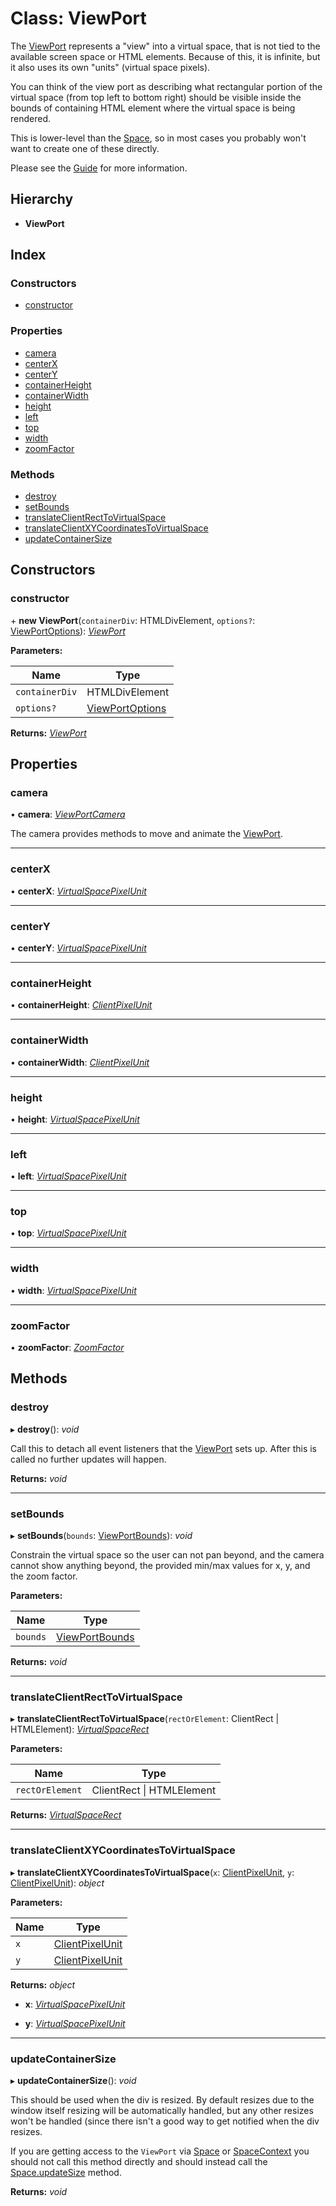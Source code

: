 # Class: ViewPort

The [ViewPort](viewport.md) represents a "view" into a virtual space, that is not
tied to the available screen space or HTML elements. Because of this, it is
infinite, but it also uses its own "units" (virtual space pixels).

You can think of the view port as describing what rectangular portion of the
virtual space (from top left to bottom right) should be visible inside the
bounds of containing HTML element where the virtual space is being rendered.

This is lower-level than the [Space](space.md), so in most cases you probably won't want to create one of these directly.

Please see the [Guide](../../Guide.md) for more information.

## Hierarchy

- **ViewPort**

## Index

### Constructors

- [constructor](viewport.md#constructor)

### Properties

- [camera](viewport.md#camera)
- [centerX](viewport.md#centerx)
- [centerY](viewport.md#centery)
- [containerHeight](viewport.md#containerheight)
- [containerWidth](viewport.md#containerwidth)
- [height](viewport.md#height)
- [left](viewport.md#left)
- [top](viewport.md#top)
- [width](viewport.md#width)
- [zoomFactor](viewport.md#zoomfactor)

### Methods

- [destroy](viewport.md#destroy)
- [setBounds](viewport.md#setbounds)
- [translateClientRectToVirtualSpace](viewport.md#translateclientrecttovirtualspace)
- [translateClientXYCoordinatesToVirtualSpace](viewport.md#translateclientxycoordinatestovirtualspace)
- [updateContainerSize](viewport.md#updatecontainersize)

## Constructors

### constructor

\+ **new ViewPort**(`containerDiv`: HTMLDivElement, `options?`: [ViewPortOptions](../interfaces/viewportoptions.md)): _[ViewPort](viewport.md)_

**Parameters:**

| Name           | Type                                                |
| -------------- | --------------------------------------------------- |
| `containerDiv` | HTMLDivElement                                      |
| `options?`     | [ViewPortOptions](../interfaces/viewportoptions.md) |

**Returns:** _[ViewPort](viewport.md)_

## Properties

### camera

• **camera**: _[ViewPortCamera](viewportcamera.md)_

The camera provides methods to move and animate the [ViewPort](viewport.md).

---

### centerX

• **centerX**: _[VirtualSpacePixelUnit](../API.md#virtualspacepixelunit)_

---

### centerY

• **centerY**: _[VirtualSpacePixelUnit](../API.md#virtualspacepixelunit)_

---

### containerHeight

• **containerHeight**: _[ClientPixelUnit](../API.md#clientpixelunit)_

---

### containerWidth

• **containerWidth**: _[ClientPixelUnit](../API.md#clientpixelunit)_

---

### height

• **height**: _[VirtualSpacePixelUnit](../API.md#virtualspacepixelunit)_

---

### left

• **left**: _[VirtualSpacePixelUnit](../API.md#virtualspacepixelunit)_

---

### top

• **top**: _[VirtualSpacePixelUnit](../API.md#virtualspacepixelunit)_

---

### width

• **width**: _[VirtualSpacePixelUnit](../API.md#virtualspacepixelunit)_

---

### zoomFactor

• **zoomFactor**: _[ZoomFactor](../API.md#zoomfactor)_

## Methods

### destroy

▸ **destroy**(): _void_

Call this to detach all event listeners that the [ViewPort](viewport.md) sets up.
After this is called no further updates will happen.

**Returns:** _void_

---

### setBounds

▸ **setBounds**(`bounds`: [ViewPortBounds](../interfaces/viewportbounds.md)): _void_

Constrain the virtual space so the user can not pan beyond, and the camera
cannot show anything beyond, the provided min/max values for x, y, and the
zoom factor.

**Parameters:**

| Name     | Type                                              |
| -------- | ------------------------------------------------- |
| `bounds` | [ViewPortBounds](../interfaces/viewportbounds.md) |

**Returns:** _void_

---

### translateClientRectToVirtualSpace

▸ **translateClientRectToVirtualSpace**(`rectOrElement`: ClientRect | HTMLElement): _[VirtualSpaceRect](../interfaces/virtualspacerect.md)_

**Parameters:**

| Name            | Type                          |
| --------------- | ----------------------------- |
| `rectOrElement` | ClientRect &#124; HTMLElement |

**Returns:** _[VirtualSpaceRect](../interfaces/virtualspacerect.md)_

---

### translateClientXYCoordinatesToVirtualSpace

▸ **translateClientXYCoordinatesToVirtualSpace**(`x`: [ClientPixelUnit](../API.md#clientpixelunit), `y`: [ClientPixelUnit](../API.md#clientpixelunit)): _object_

**Parameters:**

| Name | Type                                         |
| ---- | -------------------------------------------- |
| `x`  | [ClientPixelUnit](../API.md#clientpixelunit) |
| `y`  | [ClientPixelUnit](../API.md#clientpixelunit) |

**Returns:** _object_

- **x**: _[VirtualSpacePixelUnit](../API.md#virtualspacepixelunit)_

- **y**: _[VirtualSpacePixelUnit](../API.md#virtualspacepixelunit)_

---

### updateContainerSize

▸ **updateContainerSize**(): _void_

This should be used when the div is resized. By default resizes due to the
window itself resizing will be automatically handled, but any other
resizes won't be handled (since there isn't a good way to get notified
when the div resizes.

If you are getting access to the `ViewPort` via [Space](space.md) or
[SpaceContext](../API.md#const-spacecontext) you should not call this method directly and should
instead call the [Space.updateSize](space.md#updatesize) method.

**Returns:** _void_
